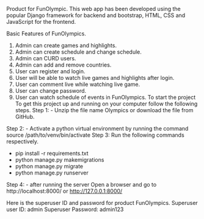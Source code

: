 Product for FunOlympic.
This web app has been developed using the popular Django framework for backend and bootstrap, HTML, CSS and JavaScript for the frontend. 

Basic Features of FunOlympics.
1.	Admin can create games and highlights.
2.	Admin can create schedule and change schedule. 
3.	Admin can CURD users.
4.	Admin can add and remove countries.
5.	User can register and login.
6.	User will be able to watch live games and highlights after login.
7.	User can comment live while watching live game.
8.	User can change password.
9.	User can watch schedule of events in FunOlympics. 
To start the project
To get this project up and running on your computer follow the following steps.
Step 1: - Unzip the file name Olympics or download the file from GitHub.  

Step 2: - Activate a python virtual environment by running the command 
source /path/to/venv/bin/activate
Step 3: Run the following commands respectively.
-	pip install -r requirements.txt
-	python manage.py makemigrations
-	python manage.py migrate
-	python manage.py runserver

Step 4: - after running the server Open a browser and go to http://localhost:8000/ or http://127.0.0.1:8000/

Here is the superuser ID and password for product FunOlympics.
Superuser user ID: admin
Superuser Password: admin123
